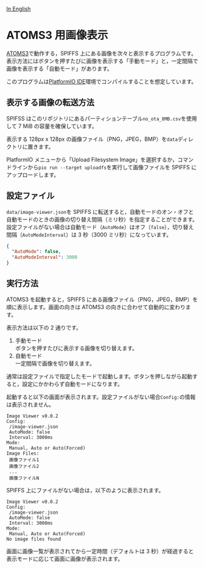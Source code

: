 [In English](README.md)

# ATOMS3 用画像表示

[ATOMS3](https://shop.m5stack.com/products/atoms3-dev-kit-w-0-85-inch-screen?variant=43676991258881)で動作する，SPIFFS 上にある画像を次々と表示するプログラムです。表示方法にはボタンを押すたびに画像を表示する「手動モード」と，一定間隔で画像を表示する「自動モード」があります。

このプログラムは[PlatformIO IDE](https://platformio.org/platformio-ide)環境でコンパイルすることを想定しています。

## 表示する画像の転送方法

SPIFSS はこのリポジトリにあるパーティションテーブル`no_ota_8MB.csv`を使用して 7 MiB の容量を確保しています。

表示する 128px x 128px の画像ファイル（PNG，JPEG，BMP）を`data`ディレクトリに置きます。

PlatformIO メニューから「Upload Filesystem Image」を選択するか，コマンドラインから`pio run --target uploadfs`を実行して画像ファイルを SPIFFS にアップロードします。

## 設定ファイル

`data/image-viewer.json`を SPIFFS に転送すると，自動モードのオン・オフと自動モードのときの画像の切り替え間隔（ミリ秒）を指定することができます。設定ファイルがない場合は自動モード（`AutoMode`）はオフ（`false`），切り替え間隔（`AutoModeInterval`）は 3 秒（3000 ミリ秒）になっています。

```json
{
  "AutoMode": false,
  "AutoModeInterval": 3000
}
```

## 実行方法

ATOMS3 を起動すると，SPIFFS にある画像ファイル（PNG，JPEG，BMP）を順に表示します。画面の向きは ATOMS3 の向きに合わせて自動的に変わります。

表示方法は以下の 2 通りです。

1. 手動モード  
   ボタンを押すたびに表示する画像を切り替えます。
2. 自動モード  
   一定間隔で画像を切り替えます。

通常は設定ファイルで指定したモードで起動します。ボタンを押しながら起動すると，設定にかかわらず自動モードになります。

起動すると以下の画面が表示されます。設定ファイルがない場合`Config:`の情報は表示されません。

```text
Image Viewer v0.0.2
Config:
 /image-viewer.json
 AutoMode: false
 Interval: 3000ms
Mode:
 Manual, Auto or Auto(Forced)
Image Files:
 画像ファイル1
 画像ファイル2
 ...
 画像ファイルN
```

SPIFFS 上にファイルがない場合は，以下のように表示されます。

```text
Image Viewer v0.0.2
Config:
 /image-viewer.json
 AutoMode: false
 Interval: 3000ms
Mode:
 Manual, Auto or Auto(Forced)
No image files found
```

画面に画像一覧が表示されてから一定時間（デフォルトは 3 秒）が経過すると表示モードに応じて画面に画像が表示されます。
